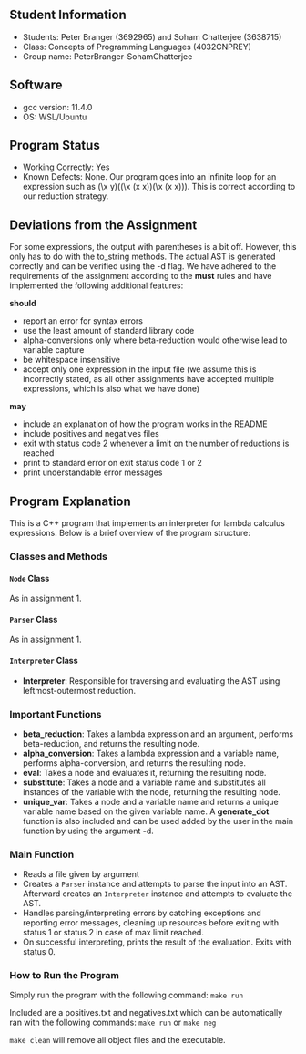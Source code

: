 ## Student Information
- Students: Peter Branger (3692965) and Soham Chatterjee (3638715)
- Class: Concepts of Programming Languages (4032CNPREY)
- Group name: PeterBranger-SohamChatterjee

## Software 
- gcc version: 11.4.0
- OS: WSL/Ubuntu

## Program Status
- Working Correctly: Yes
- Known Defects: None. Our program goes into an infinite loop for an expression such as (\x y)((\x (x x))(\x (x x))). This is correct according
to our reduction strategy.

## Deviations from the Assignment
For some expressions, the output with parentheses is a bit off. However, this only has to do with the to_string methods.
The actual AST is generated correctly and can be verified using the -d flag.
We have adhered to the requirements of the assignment according to the **must** rules and have implemented the following additional features:

**should**
- report an error for syntax errors
- use the least amount of standard library code
- alpha-conversions only where beta-reduction would otherwise lead to variable capture
- be whitespace insensitive
- accept only one expression in the input file (we assume this is incorrectly stated, as all other assignments have accepted multiple expressions, which is also what we have done)

**may**
- include an explanation of how the program works in the README
- include positives and negatives files
- exit with status code 2 whenever a limit on the number of reductions is reached
- print to standard error on exit status code 1 or 2
- print understandable error messages

## Program Explanation
This is a C++ program that implements an interpreter for lambda calculus expressions. Below is a brief overview of the program structure:

### Classes and Methods

#### `Node` Class
As in assignment 1.

#### `Parser` Class
As in assignment 1.

#### `Interpreter` Class
- **Interpreter**: Responsible for traversing and evaluating the AST using leftmost-outermost reduction.

### Important Functions
- **beta_reduction**: Takes a lambda expression and an argument, performs beta-reduction, and returns the resulting node.
- **alpha_conversion**: Takes a lambda expression and a variable name, performs alpha-conversion, and returns the resulting node.
- **eval**: Takes a node and evaluates it, returning the resulting node.
- **substitute**: Takes a node and a variable name and substitutes all instances of the variable with the node, returning the resulting node.
- **unique_var**: Takes a node and a variable name and returns a unique variable name based on the given variable name.
A **generate_dot** function is also included and can be used added by the user in the main function by using the argument -d.

### Main Function
- Reads a file given by argument
- Creates a `Parser` instance and attempts to parse the input into an AST. Afterward creates an `Interpreter` instance and attempts to evaluate the AST.
- Handles parsing/interpreting errors by catching exceptions and reporting error messages, cleaning up resources before exiting with status 1 or status 2 in case of max limit reached.
- On successful interpreting, prints the result of the evaluation. Exits with status 0.

### How to Run the Program
Simply run the program with the following command:
```make run```

Included are a positives.txt and negatives.txt which can be automatically ran with the following commands:
```make run``` or ```make neg```

```make clean``` will remove all object files and the executable.

